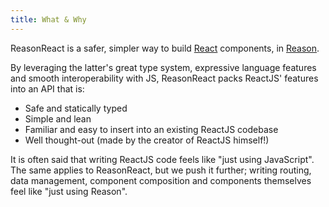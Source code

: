 ```yaml
---
title: What & Why
---
```


ReasonReact is a safer, simpler way to build [React](https://reactjs.org/) components, in [Reason](http://reasonml.github.io/).

By leveraging the latter's great type system, expressive language features and smooth interoperability with JS, ReasonReact packs ReactJS' features into an API that is:

- Safe and statically typed
- Simple and lean
- Familiar and easy to insert into an existing ReactJS codebase
- Well thought-out (made by the creator of ReactJS himself!)

It is often said that writing ReactJS code feels like "just using JavaScript". The same applies to ReasonReact, but we push it further; writing routing, data management, component composition and components themselves feel like "just using Reason".
